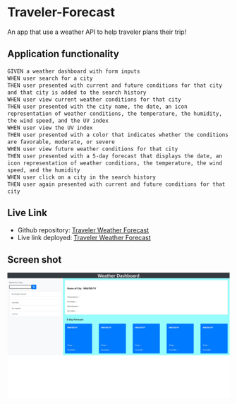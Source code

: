 # Traveler-Forecast

An app that use a weather API to help traveler plans their trip!

## Application functionality

```
GIVEN a weather dashboard with form inputs
WHEN user search for a city
THEN user presented with current and future conditions for that city and that city is added to the search history
WHEN user view current weather conditions for that city
THEN user presented with the city name, the date, an icon representation of weather conditions, the temperature, the humidity, the wind speed, and the UV index
WHEN user view the UV index
THEN user presented with a color that indicates whether the conditions are favorable, moderate, or severe
WHEN user view future weather conditions for that city
THEN user presented with a 5-day forecast that displays the date, an icon representation of weather conditions, the temperature, the wind speed, and the humidity
WHEN user click on a city in the search history
THEN user again presented with current and future conditions for that city
```

## Live Link

- Github repository: [Traveler Weather Forecast](https://github.com/NguyenDoan85/Traveler-Forecast)
- Live link deployed: [Traveler Weather Forecast](https://nguyendoan85.github.io/Traveler-Forecast/)

## Screen shot
![Front Page](./assets/image/Screenshot.jpg)